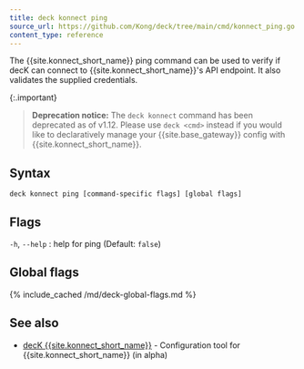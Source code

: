 ```yaml
---
title: deck konnect ping
source_url: https://github.com/Kong/deck/tree/main/cmd/konnect_ping.go
content_type: reference
---
```


The {{site.konnect_short_name}} ping command can be used to verify if decK
can connect to {{site.konnect_short_name}}'s API endpoint. It also validates the supplied
credentials.

{:.important}
> **Deprecation notice:** The `deck konnect` command has been deprecated as of
v1.12. Please use `deck <cmd>` instead if you would like to declaratively
manage your {{site.base_gateway}} config with {{site.konnect_short_name}}.

## Syntax

```
deck konnect ping [command-specific flags] [global flags]
```

## Flags

`-h`, `--help`
:  help for ping (Default: `false`)

## Global flags

{% include_cached /md/deck-global-flags.md %}

## See also

* [decK {{site.konnect_short_name}}](/deck/{{page.kong_version}}/reference/deck_konnect/)	 - Configuration tool for {{site.konnect_short_name}} (in alpha)
